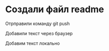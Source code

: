 ﻿# Создали файл readme

Отрправили команду git push

Добавили текст через браузер

Добавим текст локально